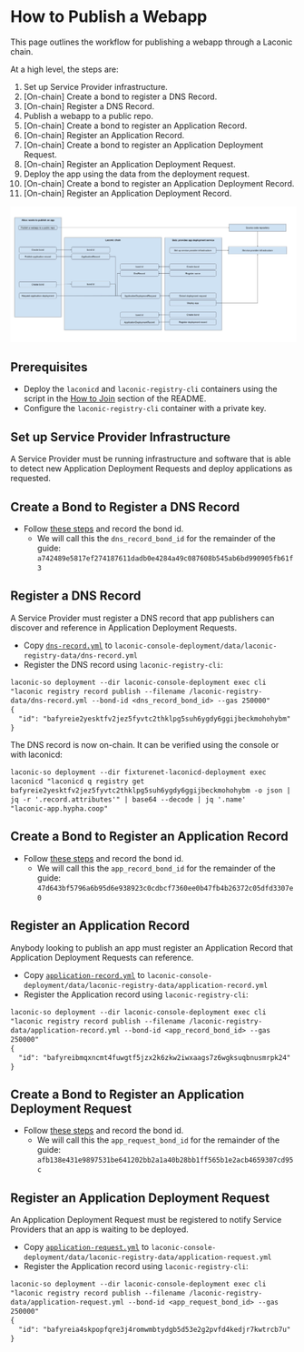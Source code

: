 # How to Publish a Webapp

This page outlines the workflow for publishing a webapp through a Laconic chain. 

At a high level, the steps are:
1. Set up Service Provider infrastructure.
2. [On-chain] Create a bond to register a DNS Record.
3. [On-chain] Register a DNS Record.
4. Publish a webapp to a public repo.
5. [On-chain] Create a bond to register an Application Record.
6. [On-chain] Register an Application Record.
7. [On-chain] Create a bond to register an Application Deployment Request.
8. [On-chain] Register an Application Deployment Request.
9. Deploy the app using the data from the deployment request.
10. [On-chain] Create a bond to register an Application Deployment Record.
11. [On-chain] Register an Application Deployment Record.

[![Webapp deployment workflow diagram](./publish-webapp-workflow.jpg)](./publish-webapp-workflow.svg)

## Prerequisites

* Deploy the `laconicd` and `laconic-registry-cli` containers using the script in the [How to Join](/devnet/README.md#how-to-join) section of the README.
* Configure the `laconic-registry-cli` container with a private key.

## Set up Service Provider Infrastructure

A Service Provider must be running infrastructure and software that is able to detect new Application Deployment Requests and deploy applications as requested.

## Create a Bond to Register a DNS Record

* Follow [these steps](create-bond.md) and record the bond id.
  * We will call this the `dns_record_bond_id` for the remainder of the guide: `a742489e5817ef274187611dadb0e4284a49c087608b545ab6bd990905fb61f3`
 
## Register a DNS Record

A Service Provider must register a DNS record that app publishers can discover and reference in Application Deployment Requests.

* Copy [`dns-record.yml`](dns-record.yml) to `laconic-console-deployment/data/laconic-registry-data/dns-record.yml`
* Register the DNS record using `laconic-registry-cli`:
```
laconic-so deployment --dir laconic-console-deployment exec cli "laconic registry record publish --filename /laconic-registry-data/dns-record.yml --bond-id <dns_record_bond_id> --gas 250000"
{
  "id": "bafyreie2yesktfv2jez5fyvtc2thklpg5suh6ygdy6ggijbeckmohohybm"
}
```

The DNS record is now on-chain. It can be verified using the console or with laconicd:
```
laconic-so deployment --dir fixturenet-laconicd-deployment exec laconicd "laconicd q registry get bafyreie2yesktfv2jez5fyvtc2thklpg5suh6ygdy6ggijbeckmohohybm -o json | jq -r '.record.attributes'" | base64 --decode | jq '.name'
"laconic-app.hypha.coop"
```

## Create a Bond to Register an Application Record

* Follow [these steps](create-bond.md) and record the bond id.
  * We will call this the `app_record_bond_id` for the remainder of the guide: `47d643bf5796a6b95d6e938923c0cdbcf7360ee0b47fb4b26372c05dfd3307e0`

## Register an Application Record

Anybody looking to publish an app must register an Application Record that Application Deployment Requests can reference.

* Copy [`application-record.yml`](application-record.yml) to `laconic-console-deployment/data/laconic-registry-data/application-record.yml`
* Register the Application record using `laconic-registry-cli`:
```
laconic-so deployment --dir laconic-console-deployment exec cli "laconic registry record publish --filename /laconic-registry-data/application-record.yml --bond-id <app_record_bond_id> --gas 250000"
{
  "id": "bafyreibmqxncmt4fuwgtf5jzx2k6zkw2iwxaags7z6wgksuqbnusmrpk24"
}
```

## Create a Bond to Register an Application Deployment Request

* Follow [these steps](create-bond.md) and record the bond id.
  * We will call this the `app_request_bond_id` for the remainder of the guide: `afb138e431e9897531be641202bb2a1a40b28bb1ff565b1e2acb4659307cd95c`

## Register an Application Deployment Request

An Application Deployment Request must be registered to notify Service Providers that an app is waiting to be deployed.

* Copy [`application-request.yml`](application-request.yml) to `laconic-console-deployment/data/laconic-registry-data/application-request.yml`
* Register the Application record using `laconic-registry-cli`:
```
laconic-so deployment --dir laconic-console-deployment exec cli "laconic registry record publish --filename /laconic-registry-data/application-request.yml --bond-id <app_request_bond_id> --gas 250000"
{
  "id": "bafyreia4skpopfqre3j4romwmbtydgb5d53e2g2pvfd4kedjr7kwtrcb7u"
}
```
